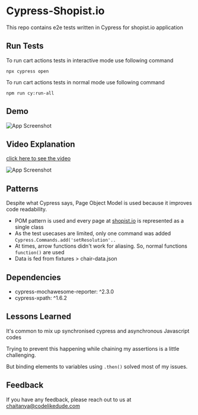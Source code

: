 # Cypress-Shopist.io
This repo contains e2e tests written in Cypress for shopist.io application


## Run Tests
To run cart actions tests in interactive mode use following command

`npx cypress open`

To run cart actions tests in normal mode use following command

`npm run cy:run-all`


## Demo
![App Screenshot](https://codelikedude.com/wp-content/uploads/2022/01/gif.gif)


## Video Explanation

[click here to see the video](https://www.codelikedude.com/cypress-project/)

![App Screenshot](https://codelikedude.com/wp-content/uploads/2022/01/Screenshot-2022-01-14-at-7.51.15-AM-1024x572.png)



## Patterns
Despite what Cypress says, Page Object Model is used because it improves code readability.
- POM pattern is used and every page at [shopist.io](https://www.shopist.io) is represented as a single class
- As the test usecases are limited, only one command was added `Cypress.Commands.add('setResolution'..`
- At times, arrow functions didn't work for aliasing. So, normal functions `function()` are used
- Data is fed from fixtures > chair-data.json 


## Dependencies

- cypress-mochawesome-reporter: ^2.3.0
- cypress-xpath: ^1.6.2

## Lessons Learned

It's common to mix up synchronised cypress and asynchronous Javascript codes

Trying to prevent this happening while chaining my assertions is a little challenging.

But binding elements to variables using `.then()` solved most of my issues.


## Feedback

If you have any feedback, please reach out to us at chaitanya@codelikedude.com


